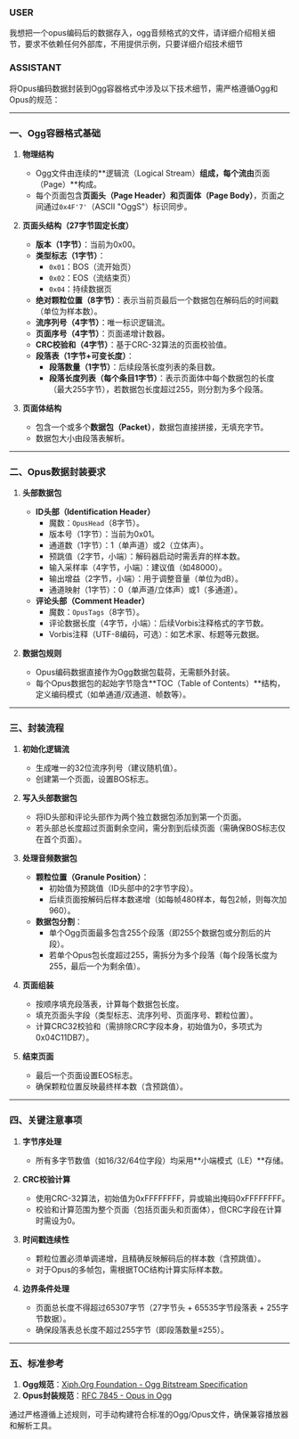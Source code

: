### USER
我想把一个opus编码后的数据存入，ogg音频格式的文件，请详细介绍相关细节，要求不依赖任何外部库，不用提供示例，只要详细介绍技术细节

### ASSISTANT
将Opus编码数据封装到Ogg容器格式中涉及以下技术细节，需严格遵循Ogg和Opus的规范：

---

### **一、Ogg容器格式基础**
1. **物理结构**
   - Ogg文件由连续的**逻辑流（Logical Stream）**组成，每个流由**页面（Page）**构成。
   - 每个页面包含**页面头（Page Header）**和**页面体（Page Body）**，页面之间通过`0x4F'7'`（ASCII "OggS"）标识同步。

2. **页面头结构（27字节固定长度）**
   - **版本（1字节）**：当前为0x00。
   - **类型标志（1字节）**：
     - `0x01`：BOS（流开始页）
     - `0x02`：EOS（流结束页）
     - `0x04`：持续数据页
   - **绝对颗粒位置（8字节）**：表示当前页最后一个数据包在解码后的时间戳（单位为样本数）。
   - **流序列号（4字节）**：唯一标识逻辑流。
   - **页面序号（4字节）**：页面递增计数器。
   - **CRC校验和（4字节）**：基于CRC-32算法的页面校验值。
   - **段落表（1字节+可变长度）**：
     - **段落数量（1字节）**：后续段落长度列表的条目数。
     - **段落长度列表（每个条目1字节）**：表示页面体中每个数据包的长度（最大255字节），若数据包长度超过255，则分割为多个段落。

3. **页面体结构**
   - 包含一个或多个**数据包（Packet）**，数据包直接拼接，无填充字节。
   - 数据包大小由段落表解析。

---

### **二、Opus数据封装要求**
1. **头部数据包**
   - **ID头部（Identification Header）**
     - 魔数：`OpusHead`（8字节）。
     - 版本号（1字节）：当前为0x01。
     - 通道数（1字节）：1（单声道）或2（立体声）。
     - 预跳值（2字节，小端）：解码器启动时需丢弃的样本数。
     - 输入采样率（4字节，小端）：建议值（如48000）。
     - 输出增益（2字节，小端）：用于调整音量（单位为dB）。
     - 通道映射（1字节）：0（单声道/立体声）或1（多通道）。
   - **评论头部（Comment Header）**
     - 魔数：`OpusTags`（8字节）。
     - 评论数据长度（4字节，小端）：后续Vorbis注释格式的字节数。
     - Vorbis注释（UTF-8编码，可选）：如艺术家、标题等元数据。

2. **数据包规则**
   - Opus编码数据直接作为Ogg数据包载荷，无需额外封装。
   - 每个Opus数据包的起始字节隐含**TOC（Table of Contents）**结构，定义编码模式（如单通道/双通道、帧数等）。

---

### **三、封装流程**
1. **初始化逻辑流**
   - 生成唯一的32位流序列号（建议随机值）。
   - 创建第一个页面，设置BOS标志。

2. **写入头部数据包**
   - 将ID头部和评论头部作为两个独立数据包添加到第一个页面。
   - 若头部总长度超过页面剩余空间，需分割到后续页面（需确保BOS标志仅在首个页面）。

3. **处理音频数据包**
   - **颗粒位置（Granule Position）**：
     - 初始值为预跳值（ID头部中的2字节字段）。
     - 后续页面按解码后样本数递增（如每帧480样本，每包2帧，则每次加960）。
   - **数据包分割**：
     - 单个Ogg页面最多包含255个段落（即255个数据包或分割后的片段）。
     - 若单个Opus包长度超过255，需拆分为多个段落（每个段落长度为255，最后一个为剩余值）。

4. **页面组装**
   - 按顺序填充段落表，计算每个数据包长度。
   - 填充页面头字段（类型标志、流序列号、页面序号、颗粒位置）。
   - 计算CRC32校验和（需排除CRC字段本身，初始值为0，多项式为0x04C11DB7）。

5. **结束页面**
   - 最后一个页面设置EOS标志。
   - 确保颗粒位置反映最终样本数（含预跳值）。

---

### **四、关键注意事项**
1. **字节序处理**
   - 所有多字节数值（如16/32/64位字段）均采用**小端模式（LE）**存储。

2. **CRC校验计算**
   - 使用CRC-32算法，初始值为0xFFFFFFFF，异或输出掩码0xFFFFFFFF。
   - 校验和计算范围为整个页面（包括页面头和页面体），但CRC字段在计算时需设为0。

3. **时间戳连续性**
   - 颗粒位置必须单调递增，且精确反映解码后的样本数（含预跳值）。
   - 对于Opus的多帧包，需根据TOC结构计算实际样本数。

4. **边界条件处理**
   - 页面总长度不得超过65307字节（27字节头 + 65535字节段落表 + 255字节数据）。
   - 确保段落表总长度不超过255字节（即段落数量≤255）。

---

### **五、标准参考**
1. **Ogg规范**：[Xiph.Org Foundation - Ogg Bitstream Specification](https://www.xiph.org/ogg/doc/)
2. **Opus封装规范**：[RFC 7845 - Opus in Ogg](https://tools.ietf.org/html/rfc7845)

通过严格遵循上述规则，可手动构建符合标准的Ogg/Opus文件，确保兼容播放器和解析工具。